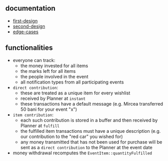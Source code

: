 ## documentation

- [first-design](https://dbdiagram.io/d/GiftHub-Schema-67f6f20b4f7afba184035ff9)
- [second-design](https://dbdiagram.io/d/GiftHub-68038bc91ca52373f5920a71)
- [edge-cases](https://docs.google.com/document/d/1BU4pX5BMg0XJOH3EJ8KfPbHHZ8MEFk5l5Ld9XdoG9gc/edit?tab=t.0)

## functionalities

- everyone can track:
  - the money invested for all items
  - the marks left for all items
  - the people involved in the event
  - all notification types from all participating events
- `direct contribution`:
  - these are treated as a unique item for every wishlist
  - received by Planner at `instant`
  - these transactions have a default message (e.g. Mircea transferred 50 bani for your event "x")
- `item contribution`:
  - each such contribution is stored in a buffer and then received by Planner at `fulfill`
  - the fulfilled item transactions must have a unique description (e.g. our contribution to the "red car" you wished for)
  - any money transmitted that has not been used for purchase will be sent as a `direct contribution` to the Planner at the event date
- money withdrawal recomputes the `EventItem::quantityFulfilled`

